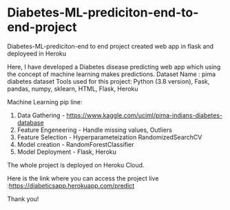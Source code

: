 # Diabetes-ML-prediciton-end-to-end-project
Diabetes-ML-prediciton-end to end project created web app in flask and deployeed in Heroku


Here, I have developed a Diabetes disease predicting web app which using the concept of machine learning makes predictions.
Dataset Name : pima diabetes dataset
Tools used for this project: Python (3.8 version), Fask, pandas, numpy, sklearn, HTML, Flask, Heroku

Machine Learning pip line:

  1. Data Gathering - https://www.kaggle.com/uciml/pima-indians-diabetes-database
  2. Feature Engeneering - Handle missing values, Outliers
  3. Feature Selection - Hyperparameteization RandomizedSearchCV
  4. Model creation - RandomForestClassifier
  5. Model Deployment - Flask, Heroku
    
    
The whole project is deployed on Heroku Cloud.

Here is the link where you can access the project live :https://diabeticsapp.herokuapp.com/predict

Thank you!
